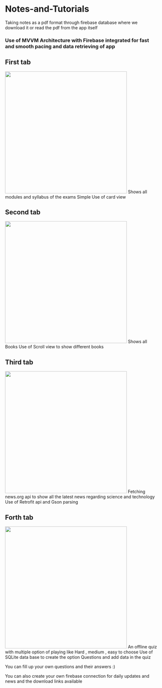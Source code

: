 # Notes-and-Tutorials
Taking notes as a pdf format through firebase database where we download it or read the pdf from the app itself
### Use of MVVM Architecture with Firebase integrated for fast and smooth pacing and data retrieving of app

## First tab
<img src="https://user-images.githubusercontent.com/58212835/73134176-9ab45d00-4059-11ea-9009-29e768d82af8.png" height="400">
Shows all modules and syllabus of the exams
Simple Use of card view 

## Second tab
<img src="https://user-images.githubusercontent.com/58212835/73134177-9b4cf380-4059-11ea-9353-88c0ef05787c.png" height="400">
Shows all Books
Use of Scroll view to show different books

## Third tab
<img src="https://user-images.githubusercontent.com/58212835/73134178-9b4cf380-4059-11ea-9763-fcd48a2539bf.png" height="400">
Fetching news.org api to show all the latest news regarding science and technology
Use of Retrofit api and Gson parsing

## Forth tab
<img src="https://user-images.githubusercontent.com/58212835/73134179-9b4cf380-4059-11ea-9c68-e4d32eadd096.png" height="400">
An offline quiz with multiple option of playing like Hard , medium , easy to choose 
Use of SQLite data base to create the option Questions and add data in the quiz


You can fill up your own questions and their answers :)

You can also create your own firebase connection for daily updates and news and the download links available

